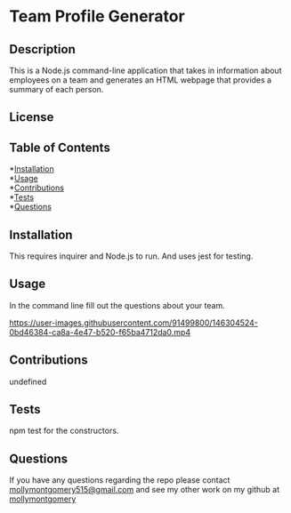 # Team Profile Generator

  ## Description
  This is a Node.js command-line application that takes in information about employees on a team and generates an HTML webpage that provides a summary of each person. 

  ## License


  ## Table of Contents
  
  *[Installation](#installation)<br>
  *[Usage](#usage)<br>
  *[Contributions](#contributions)<br>
  *[Tests](#tests)<br>
  *[Questions](#questions)


  ## Installation
  This requires inquirer and Node.js to run. And uses jest for testing. 

  ## Usage
  In the command line fill out the questions about your team. 
  

https://user-images.githubusercontent.com/91499800/146304524-0bd46384-ca8a-4e47-b520-f65ba4712da0.mp4



  ## Contributions
  undefined

  ## Tests
  npm test for the constructors.

  ## Questions
  If you have any questions regarding the repo please contact mollymontgomery515@gmail.com and see my other work on my github at [mollymontgomery](https://www.github.com/mollymontgomery) 

